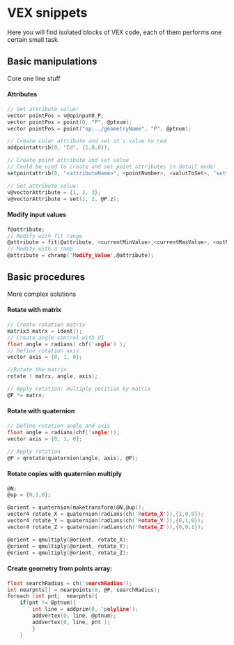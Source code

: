 # VEX snippets
Here you will find isolated blocks of VEX code, each of them performs one certain small task.  

## Basic manipulations
Core one line stuff
#### Attributes
```C
// Get attribute value:  
vector pointPos = v@opinput0_P;
vector pointPos = point(0, "P", @ptnum);
vector pointPos = point("op:../geometryName", "P", @ptnum); 

// Create color attribute and set it`s value to red
addpointattrib(0, "Cd", {1,0,0});

// Create point attribute and set value
// Could be used to create and set point attributes in detail mode!
setpointattrib(0, "<attributeName>", <pointNumber>, <valutToSet>, "set");  

// Set attribute value:
v@vectorAttribute = {1, 2, 3};  
v@vectorAttribute = set(1, 2, @P.z);  
```
#### Modify input values
```c
f@attribute;
// Modify with fit range
@attribute = fit(@attribute, <currentMinValue>,<currentMaxValue>, <outMin>, <outMax>);
// Modify with a ramp
@attribute = chramp('Modify_Value',@attribute);
```

## Basic procedures
More complex solutions

#### Rotate with matrix
```C
// Create rotation matrix
matrix3 matrx = ident();
// Create angle control with UI
float angle = radians( chf('angle') );
// Define rotation axis
vector axis = {0, 1, 0};

//Rotate the matrix
rotate ( matrx, angle, axis); 

// Apply rotation: multiply position by matrix
@P *= matrx; 
```

#### Rotate with quaternion
```C
// Define rotation angle and axis
float angle = radians(chf('angle'));
vector axis = {0, 1, 0};

// Apply rotation
@P = qrotate(quaternion(angle, axis), @P);
```

#### Rotate copies with quaternion multiply
```C
@N;
@up = {0,1,0};

@orient = quaternion(maketransform(@N,@up));
vector4 rotate_X = quaternion(radians(ch('Rotate_X')),{1,0,0});
vector4 rotate_Y = quaternion(radians(ch('Rotate_Y')),{0,1,0});
vector4 rotate_Z = quaternion(radians(ch('Rotate_Z')),{0,0,1});

@orient = qmultiply(@orient, rotate_X);
@orient = qmultiply(@orient, rotate_Y);
@orient = qmultiply(@orient, rotate_Z);
```

#### Create geometry from points array:
```c
float searchRadius = ch('searchRadius');
int nearpnts[] = nearpoints(0, @P, searchRadius);
foreach (int pnt;  nearpnts){
    if(pnt != @ptnum){
        int line = addprim(0, 'polyline');
        addvertex(0, line, @ptnum);
        addvertex(0, line, pnt );
        }
    } 
```